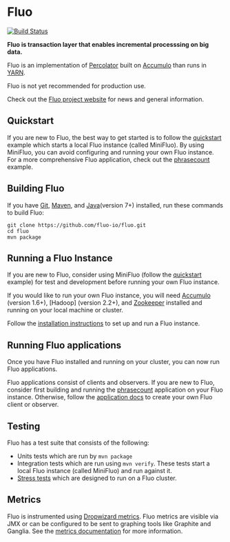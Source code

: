 <!---
Copyright 2014 Fluo authors (see AUTHORS)

Licensed under the Apache License, Version 2.0 (the "License");
you may not use this file except in compliance with the License.
You may obtain a copy of the License at

    http://www.apache.org/licenses/LICENSE-2.0

Unless required by applicable law or agreed to in writing, software
distributed under the License is distributed on an "AS IS" BASIS,
WITHOUT WARRANTIES OR CONDITIONS OF ANY KIND, either express or implied.
See the License for the specific language governing permissions and
limitations under the License.
-->

Fluo
====

[![Build Status](https://travis-ci.org/fluo-io/fluo.svg?branch=master)](https://travis-ci.org/fluo-io/fluo)

**Fluo is transaction layer that enables incremental processsing on big data.**

Fluo is an implementation of [Percolator] built on [Accumulo] than runs in [YARN].

Fluo is not yet recommended for production use.

Check out the [Fluo project website](http://fluo.io) for news and general information.

Quickstart
----------

If you are new to Fluo, the best way to get started is to follow the [quickstart]
example which starts a local Fluo instance (called MiniFluo).  By using MiniFluo,
you can avoid configuring and running your own Fluo instance. For a more comprehensive
Fluo application, check out the [phrasecount] example.

Building Fluo
-------------

If you have [Git], [Maven], and [Java](version 7+) installed, run these commands
to build Fluo:

```
git clone https://github.com/fluo-io/fluo.git
cd fluo
mvn package
```

Running a Fluo Instance
-----------------------

If you are new to Fluo, consider using MiniFluo (follow the [quickstart] example)
for test and development before running your own Fluo instance.

If you would like to run your own Fluo instance, you will need [Accumulo] 
(version 1.6+), [Hadoop] (version 2.2+), and [Zookeeper] installed and running
on your local machine or cluster.

Follow the [installation instructions](docs/installation.md) to set up and run a Fluo instance.

Running Fluo applications
-------------------------

Once you have Fluo installed and running on your cluster, you can now run
Fluo applications. 

Fluo applications consist of clients and observers. If you are new to Fluo,
consider first building and running the [phrasecount] application on your 
Fluo instance. Otherwise, follow the [application docs](docs/applications.md)
to create your own Fluo client or observer.

Testing
-------

Fluo has a test suite that consists of the following:
* Units tests which are run by `mvn package`
* Integration tests which are run using `mvn verify`.  These tests start
a local Fluo instance (called MiniFluo) and run against it.
* [Stress tests](modules/stress/README.md) which are designed to run on a 
Fluo cluster.

Metrics
-------

Fluo is instrumented using [Dropwizard metrics][Metrics].   Fluo metrics are
visible via JMX or can be configured to be sent to graphing tools like Graphite
and Ganglia.  See the [metrics documentation](docs/metrics.md) for more
information.


[Accumulo]: http://accumulo.apache.org
[Percolator]: http://research.google.com/pubs/pub36726.html
[YARN]: http://hadoop.apache.org/docs/r2.5.1/hadoop-yarn/hadoop-yarn-site/YARN.html
[Zookeeper]: http://zookeeper.apache.org/
[quickstart]: http://fluo.io/quickstart/
[phrasecount]: https://github.com/fluo-io/phrasecount
[Git]: http://git-scm.com/
[Java]: https://www.oracle.com/java/index.html
[Maven]: http://maven.apache.org/
[Metrics]: https://dropwizard.github.io/metrics/3.1.0/

